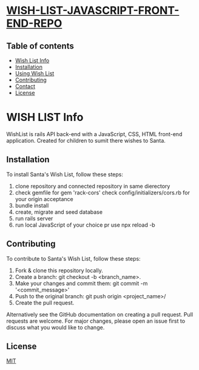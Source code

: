 # [WISH-LIST-JAVASCRIPT-FRONT-END-REPO](https://github.com/Newland-A/wish_list_front_end)

## Table of contents
* [Wish List Info](#wish-list-info)
* [Installation](#installation)
* [Using Wish List](#using-wish-list)
* [Contributing](#contributing)
* [Contact](#contact)
* [License](#license)

# WISH LIST Info

WishList is rails API back-end with a JavaScript, CSS, HTML front-end application. Created for children to sumit there wishes to Santa.

## Installation
To install Santa's Wish List, follow these steps:

1. clone repository and connected repository in same dierectory
2. check gemfile for gem 'rack-cors'
check config/initializers/cors.rb for your origin acceptance
3. bundle install 
4. create, migrate and seed database
5. run rails server
6. run local JavaScript of your choice
pr use npx reload -b

## Contributing
To contribute to Santa's Wish List, follow these steps:

1. Fork & clone this repository locally.
2. Create a branch: git checkout -b <branch_name>.
3. Make your changes and commit them: git commit -m '<commit_message>'
4. Push to the original branch: git push origin <project_name>/<location>
5. Create the pull request.

Alternatively see the GitHub documentation on creating a pull request.
Pull requests are welcome. For major changes, please open an issue first to discuss what you would like to change.

## License
[MIT](https://choosealicense.com/licenses/mit/)
 